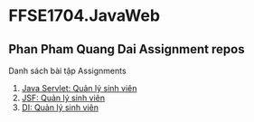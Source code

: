 # FFSE1704.JavaWeb
## Phan Pham Quang Dai Assignment repos


Danh sách bài tập Assignments

1. [Java Servlet: Quản lý sinh viên](https://github.com/FASTTRACKSE/FFSE1704.JavaWeb/tree/master/DaiPPQ/quanlysinhvien)
2. [JSF: Quản lý sinh viên](https://github.com/FASTTRACKSE/FFSE1704.JavaWeb/tree/master/DaiPPQ/qlnvjsf)
3. [DI: Quản lý sinh viên](https://github.com/FASTTRACKSE/FFSE1704.JavaWeb/tree/master/DaiPPQ/DISampleHocSinh)
